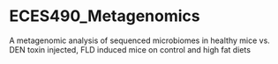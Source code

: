 # ECES490_Metagenomics
A metagenomic analysis of sequenced microbiomes in healthy mice vs. DEN toxin injected, FLD induced mice on control and high fat diets

